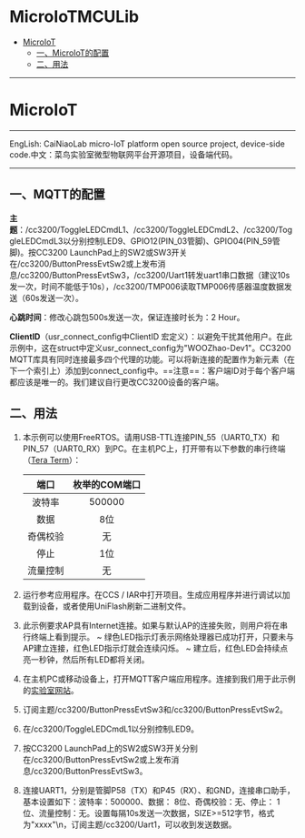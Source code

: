 # MicroIoTMCULib

- [MicroIoT](#microiot)
  * [一、MicroIoT的配置](#--microiot---)
  * [二、用法](#----)



------

# MicroIoT

------

EngLish: CaiNiaoLab micro-IoT platform open source project, device-side code.中文：菜鸟实验室微型物联网平台开源项目，设备端代码。

------



## 一、MQTT的配置

**主题**：/cc3200/ToggleLEDCmdL1、/cc3200/ToggleLEDCmdL2、/cc3200/ToggleLEDCmdL3以分别控制LED9、GPIO12(PIN_03管脚)、GPIO04(PIN_59管脚)。按CC3200 LaunchPad上的SW2或SW3开关在/cc3200/ButtonPressEvtSw2或上发布消息/cc3200/ButtonPressEvtSw3，/cc3200/Uart1转发uart1串口数据（建议10s发一次，时间不能低于10s），/cc3200/TMP006读取TMP006传感器温度数据发送（60s发送一次）。

**心跳时间**：修改心跳包500s发送一次，保证连接时长为：2 Hour。

**ClientID**（usr_connect_config中ClientID 宏定义）：以避免干扰其他用户。在此示例中，这在struct中定义usr_connect_config为"WOOZhao-Dev1"。CC3200 MQTT库具有同时连接最多四个代理的功能。可以将新连接的配置作为新元素（在下一个索引上）添加到connect_config中。==注意==：客户端ID对于每个客户端都应该是唯一的。我们建议自行更改CC3200设备的客户端。

## 二、用法

1. 本示例可以使用FreeRTOS。请用USB-TTL连接PIN_55（UART0_TX）和PIN_57（UART0_RX）到PC。在主机PC上，打开带有以下参数的串行终端（[Tera Term](https://ttssh2.osdn.jp/index.html.en)）：
   	 

   |   端口   | 枚举的COM端口 |
   | :------: | :-----------: |
   |  波特率  |    500000     |
   |   数据   |      8位      |
   | 奇偶校验 |      无       |
   |   停止   |      1位      |
   | 流量控制 |      无       |

    

2. 运行参考应用程序。在CCS / IAR中打开项目。生成应用程序并进行调试以加载到设备，或者使用UniFlash刷新二进制文件。

3. 此示例要求AP具有Internet连接。如果与默认AP的连接失败，则用户将在串行终端上看到提示。
   ~ 绿色LED指示灯表示网络处理器已成功打开，只要未与AP建立连接，红色LED指示灯就会连续闪烁。
   ~ 建立后，红色LED会持续点亮一秒钟，然后所有LED都将关闭。

4. 在主机PC或移动设备上，打开MQTT客户端应用程序。连接到我们用于此示例的[实验室网站](www.probielab.cn)。

5. 订阅主题/cc3200/ButtonPressEvtSw3和/cc3200/ButtonPressEvtSw2。

6. 在/cc3200/ToggleLEDCmdL1以分别控制LED9。

7. 按CC3200 LaunchPad上的SW2或SW3开关分别在/cc3200/ButtonPressEvtSw2或上发布消息/cc3200/ButtonPressEvtSw3。

8. 连接UART1，分别是管脚P58（TX）和P45（RX）、和GND，连接串口助手，基本设置如下：波特率：500000、数据： 8位、奇偶校验：无、停止： 1位、流量控制：无。设置每隔10s发送一次数据，SIZE>=512字节，格式为"xxxx"\n，订阅主题/cc3200/Uart1，可以收到发送数据。
